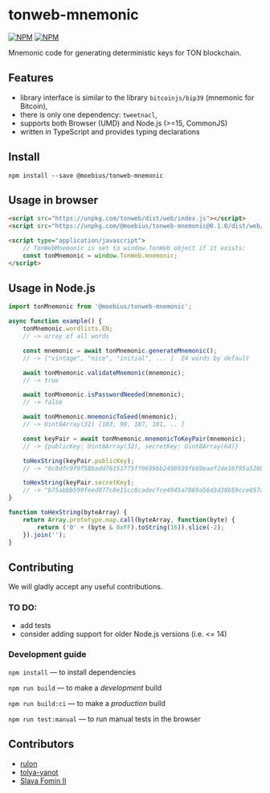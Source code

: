 
# tonweb-mnemonic

[![NPM](https://img.shields.io/npm/v/@moebius/tonweb-mnemonic.svg)](https://www.npmjs.com/package/@moebius/tonweb-mnemonic)
[![NPM](https://img.shields.io/github/license/slavafomin/tonweb-mnemonic)](./LICENSE)


Mnemonic code for generating deterministic keys for TON blockchain.


## Features

- library interface is similar to the library `bitcoinjs/bip39`
  (mnemonic for Bitcoin),
- there is only one dependency: `tweetnacl`,
- supports both Browser (UMD) and Node.js (>=15, CommonJS)
- written in TypeScript and provides typing declarations


## Install

`npm install --save @moebius/tonweb-mnemonic`


## Usage in browser

```html
<script src="https://unpkg.com/tonweb/dist/web/index.js"></script>
<script src="https://unpkg.com/@moebius/tonweb-mnemonic@0.1.0/dist/web/index.js"></script>

<script type="application/javascript">
    // TonWebMnemonic is set to window.TonWeb object if it exists:
    const tonMnemonic = window.TonWeb.mnemonic;    
</script>
```


## Usage in Node.js

```js
import tonMnemonic from '@moebius/tonweb-mnemonic';

async function example() {
    tonMnemonic.wordlists.EN;
    // -> array of all words

    const mnemonic = await tonMnemonic.generateMnemonic();
    // -> ["vintage", "nice", "initial", ... ]  24 words by default

    await tonMnemonic.validateMnemonic(mnemonic);
    // -> true

    await tonMnemonic.isPasswordNeeded(mnemonic);
    // -> false

    await tonMnemonic.mnemonicToSeed(mnemonic);
    // -> Uint8Array(32) [183, 90, 187, 181, .. ]

    const keyPair = await tonMnemonic.mnemonicToKeyPair(mnemonic);
    // -> {publicKey: Uint8Array(32), secretKey: Uint8Array(64)}

    toHexString(keyPair.publicKey);
    // -> "8c8dfc9f9f58badd76151775ff0699bb2498939f669eaef2de16f95a52888c65"

    toHexString(keyPair.secretKey);
    // -> "b75abbb599feed077c8e11cc8cadecfce4945a7869a56d3d38b59cce057a3e0f8c8dfc9f9f58badd76151775ff0699bb2498939f669eaef2de16f95a52888c65"
}

function toHexString(byteArray) {
    return Array.prototype.map.call(byteArray, function(byte) {
        return ('0' + (byte & 0xFF).toString(16)).slice(-2);
    }).join('');
}
```


## Contributing

We will gladly accept any useful contributions.


### TO DO:

- add tests
- consider adding support for older Node.js versions (i.e. <= 14)


### Development guide

`npm install` — to install dependencies

`npm run build` — to make a *development* build

`npm run build:ci` — to make a *production* build

`npm run test:manual` — to run manual tests in the browser


## Contributors

- [rulon](https://github.com/rulon)
- [tolya-yanot](https://github.com/tolya-yanot)
- [Slava Fomin II](https://github.com/slavafomin)
